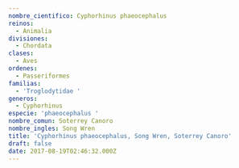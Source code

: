 ```yaml
---
nombre_cientifico: Cyphorhinus phaeocephalus
reinos:
  - Animalia
divisiones:
  - Chordata
clases:
  - Aves
ordenes:
  - Passeriformes
familias:
  - 'Troglodytidae '
generos:
  - Cyphorhinus
especie: 'phaeocephalus '
nombre_comun: Soterrey Canoro
nombre_ingles: Song Wren
title: 'Cyphorhinus phaeocephalus, Song Wren, Soterrey Canoro'
draft: false
date: 2017-08-19T02:46:32.000Z
---
```


